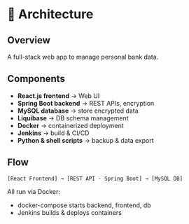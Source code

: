 # 📐 Architecture

## Overview
A full-stack web app to manage personal bank data.

## Components
- **React.js frontend** → Web UI
- **Spring Boot backend** → REST APIs, encryption
- **MySQL database** → store encrypted data
- **Liquibase** → DB schema management
- **Docker** → containerized deployment
- **Jenkins** → build & CI/CD
- **Python & shell scripts** → backup & data export

## Flow
```
[React Frontend] → [REST API - Spring Boot] → [MySQL DB]
```
All run via Docker:
- docker-compose starts backend, frontend, db
- Jenkins builds & deploys containers
